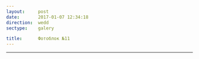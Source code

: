 ```yaml
---
layout:     post
date:       2017-01-07 12:34:18
direction:  wedd
sectype:    galery

title:      Фотоблок №11
---
```


<section class="wedd_galery">                       
        <div id="fotoblock-11" class="owl-carousel owl-theme same_galery">
            <a href="#galery" class="item"><div class="img_inline" style="background-image: url(../images/wedd/11_1.jpg"></div></a>
            <a href="#galery" class="item"><div class="img_inline" style="background-image: url(../images/wedd/11_2.JPG"></div></a>
            <a href="#galery" class="item"><div class="img_inline" style="background-image: url(../images/wedd/11_3.jpg"></div></a>
            <a href="#galery" class="item"><div class="img_inline" style="background-image: url(../images/wedd/11_4.JPG"></div></a>
            <a href="#galery" class="item"><div class="img_inline" style="background-image: url(../images/wedd/11_5.jpg"></div></a>
            <a href="#galery" class="item"><div class="img_inline" style="background-image: url(../images/wedd/11_6.jpg"></div></a>
        </div>
    <hr class="style-wedd">
</section>
